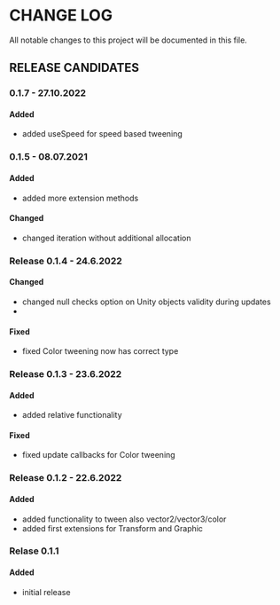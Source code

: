 # CHANGE LOG

All notable changes to this project will be documented in this file.

## RELEASE CANDIDATES

### 0.1.7 - 27.10.2022

#### Added

- added useSpeed for speed based tweening

### 0.1.5 - 08.07.2021

#### Added
- added more extension methods

#### Changed
- changed iteration without additional allocation

### Release 0.1.4 - 24.6.2022

#### Changed

- changed null checks option on Unity objects validity during updates
-
#### Fixed

- fixed Color tweening now has correct type

### Release 0.1.3 - 23.6.2022

#### Added

- added relative functionality

#### Fixed

- fixed update callbacks for Color tweening

### Release 0.1.2 - 22.6.2022

#### Added

- added functionality to tween also vector2/vector3/color
- added first extensions for Transform and Graphic

### Relase 0.1.1

#### Added
- initial release
